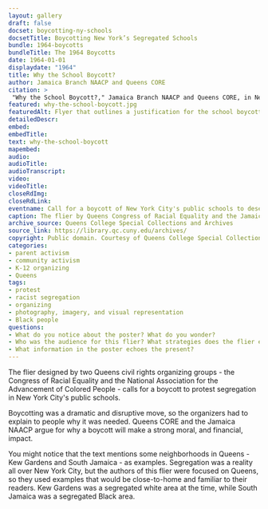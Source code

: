 ```yaml
--- 
layout: gallery
draft: false
docset: boycotting-ny-schools
docsetTitle: Boycotting New York’s Segregated Schools
bundle: 1964-boycotts
bundleTitle: The 1964 Boycotts
date: 1964-01-01
displaydate: "1964"
title: Why the School Boycott?
author: Jamaica Branch NAACP and Queens CORE
citation: >
 "Why the School Boycott?," Jamaica Branch NAACP and Queens CORE, in New York City Civil Rights History Project, Accessed: [Month Day, Year], https://nyccivilrightshistory.org/gallery/why-the-school-boycott.
featured: why-the-school-boycott.jpg
featuredAlt: Flyer that outlines a justification for the school boycott
detailedDescr: 
embed: 
embedTitle: 
text: why-the-school-boycott
mapembed: 
audio: 
audioTitle: 
audioTranscript: 
video: 
videoTitle: 
closeRdImg: 
closeRdLink: 
eventname: Call for a boycott of New York City's public schools to desegregate.
caption: The flier by Queens Congress of Racial Equality and the Jamaica branch of the National Association for the Advancement of Colored People (or NAACP) called for a boycott of New York City's public schools. 
archive_source: Queens College Special Collections and Archives
source_link: https://library.qc.cuny.edu/archives/
copyright: Public domain. Courtesy of Queens College Special Collections and Archive.
categories: 
- parent activism
- community activism
- K-12 organizing 
- Queens
tags: 
- protest
- racist segregation
- organizing
- photography, imagery, and visual representation
- Black people
questions:
- What do you notice about the poster? What do you wonder?
- Who was the audience for this flier? What strategies does the flier employ to encourage that audience to join the boycott? 
- What information in the poster echoes the present?
--- 
```


The flier designed by two Queens civil rights organizing groups - the Congress of Racial Equality and the National Association for the Advancement of Colored People -  calls for a boycott to protest segregation in New York City's public schools.

Boycotting was a dramatic and disruptive move, so the organizers had to explain to people why it was needed. Queens CORE and the Jamaica NAACP argue for why a boycott will make a strong moral, and financial, impact.

You might notice that the text mentions some neighborhoods in Queens - Kew Gardens and South Jamaica - as examples. Segregation was a reality all over New York City, but the authors of this flier were focused on Queens, so they used examples that would be close-to-home and familiar to their readers. Kew Gardens was a segregated white area at the time, while South Jamaica was a segregated Black area.
